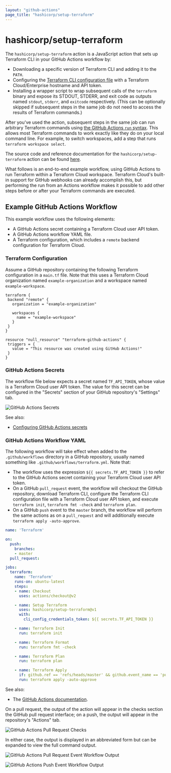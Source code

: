 ```yaml
---
layout: "github-actions"
page_title: "hashicorp/setup-terraform"
---
```


# hashicorp/setup-terraform

The `hashicorp/setup-terraform` action is a JavaScript action that sets up Terraform CLI in your GitHub Actions workflow by:

* Downloading a specific version of Terraform CLI and adding it to the `PATH`.
* Configuring the [Terraform CLI configuration file](/docs/commands/cli-config.html) with a Terraform Cloud/Enterprise hostname and API token.
* Installing a wrapper script to wrap subsequent calls of the `terraform` binary and expose its STDOUT, STDERR, and exit code as outputs named `stdout`, `stderr`, and `exitcode` respectively. (This can be optionally skipped if subsequent steps in the same job do not need to access the results of Terraform commands.)

After you've used the action, subsequent steps in the same job can run arbitrary Terraform commands using [the GitHub Actions `run` syntax](https://help.github.com/en/actions/reference/workflow-syntax-for-github-actions#jobsjob_idstepsrun). This allows most Terraform commands to work exactly like they do on your local command line. For example, to switch workspaces, add a step that runs `terraform workspace select`.

The source code and reference documentation for the `hashicorp/setup-terraform` action can be found [here](https://github.com/hashicorp/setup-terraform).

What follows is an end-to-end example workflow, using GitHub Actions to run Terraform within a Terraform Cloud workspace. Terraform Cloud's built-in support for GitHub webhooks can already accomplish this, but performing the run from an Actions workflow makes it possible to add other steps before or after your Terraform commands are executed.

## Example GitHub Actions Workflow

This example workflow uses the following elements:

- A GitHub Actions secret containing a Terraform Cloud user API token.
- A GitHub Actions workflow YAML file.
- A Terraform configuration, which includes a `remote` backend configuration for Terraform Cloud.

### Terraform Configuration

Assume a GitHub repository containing the following Terraform configuration in a `main.tf` file. Note that this uses a Terraform Cloud organization named `example-organization` and a workspace named `example-workspace`.

```hcl
terraform {
 backend "remote" {
   organization = "example-organization"

   workspaces {
     name = "example-workspace"
   }
 }
}

resource "null_resource" "terraform-github-actions" {
 triggers = {
   value = "This resource was created using GitHub Actions!"
 }
}
```

### GitHub Actions Secrets

The workflow file below expects a secret named `TF_API_TOKEN`, whose value is a Terraform Cloud user API token. The value for this secret can be configured in the "Secrets" section of your GitHub repository's "Settings" tab.

![GitHub Actions Secrets](/docs/github-actions/images/setup-terraform/secrets.png)

See also:

- [Configuring GitHub Actions secrets](https://help.github.com/en/actions/configuring-and-managing-workflows/creating-)

### GitHub Actions Workflow YAML

The following workflow will take effect when added to the `.github/workflows` directory in a GitHub repository, usually named something like `.github/workflows/terraform.yml`. Note that:

- The workflow uses the expression `${{ secrets.TF_API_TOKEN }}` to refer to the GitHub Actions secret containing your Terraform Cloud user API token.
- On a GitHub `pull_request` event, the workflow will checkout the GitHub repository, download Terraform CLI, configure the Terraform CLI configuration file with a Terraform Cloud user API token, and execute `terraform init`, `terraform fmt -check` and `terraform plan`.
- On a GitHub `push` event to the `master` branch, the workflow will perform the same actions as on a `pull_request` and will additionally execute `terraform apply -auto-approve`.

```yaml
name: 'Terraform'

on:
  push:
    branches:
    - master
  pull_request:

jobs:
  terraform:
    name: 'Terraform'
    runs-on: ubuntu-latest
    steps:
    - name: Checkout
      uses: actions/checkout@v2

    - name: Setup Terraform
      uses: hashicorp/setup-terraform@v1
      with:
        cli_config_credentials_token: ${{ secrets.TF_API_TOKEN }}

    - name: Terraform Init
      run: terraform init

    - name: Terraform Format
      run: terraform fmt -check

    - name: Terraform Plan
      run: terraform plan

    - name: Terraform Apply
      if: github.ref == 'refs/heads/master' && github.event_name == 'push'
      run: terraform apply -auto-approve
```

See also:

- The [GitHub Actions documentation](https://help.github.com/en/actions).

On a pull request, the output of the action will appear in the checks section the GitHub pull request interface; on a push, the output will appear in the repository's "Actions" tab.

![GitHub Actions Pull Request Checks](/docs/github-actions/images/setup-terraform/pull-request-checks.png)

In either case, the output is displayed in an abbreviated form but can be expanded to view the full command output.

![GitHub Actions Pull Request Event Workflow Output](/docs/github-actions/images/setup-terraform/pull-request-output.png)

![GitHub Actions Push Event Workflow Output](/docs/github-actions/images/setup-terraform/push-output.png)

